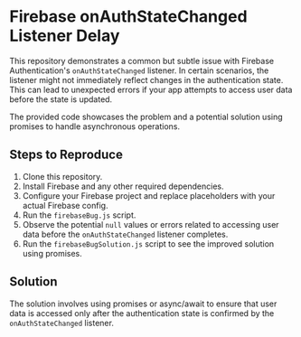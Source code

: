 # Firebase onAuthStateChanged Listener Delay

This repository demonstrates a common but subtle issue with Firebase Authentication's `onAuthStateChanged` listener.  In certain scenarios, the listener might not immediately reflect changes in the authentication state. This can lead to unexpected errors if your app attempts to access user data before the state is updated.

The provided code showcases the problem and a potential solution using promises to handle asynchronous operations.

## Steps to Reproduce

1. Clone this repository.
2. Install Firebase and any other required dependencies.
3. Configure your Firebase project and replace placeholders with your actual Firebase config.
4. Run the `firebaseBug.js` script.
5. Observe the potential `null` values or errors related to accessing user data before the `onAuthStateChanged` listener completes.
6. Run the `firebaseBugSolution.js` script to see the improved solution using promises.

## Solution

The solution involves using promises or async/await to ensure that user data is accessed only after the authentication state is confirmed by the `onAuthStateChanged` listener.